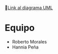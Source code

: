 🧟[Link al diagrama UML](https://lucid.app/lucidchart/b39403d7-15b8-445d-8ecb-e768b1c79e6d/edit?viewport_loc=5%2C-202%2C1797%2C858%2CHWEp-vi-RSFO&invitationId=inv_f68356f0-1f4e-4a91-aa18-bf7b2687c945)

# Equipo
- Roberto Morales
- Hannia Peña
